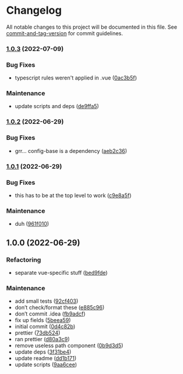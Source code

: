 # Changelog

All notable changes to this project will be documented in this file. See [commit-and-tag-version](https://github.com/absolute-version/commit-and-tag-version) for commit guidelines.

### [1.0.3](https://github.com/aparajita/eslint-config-vue/compare/v1.0.2...v1.0.3) (2022-07-09)


### Bug Fixes

* typescript rules weren't applied in .vue ([0ac3b5f](https://github.com/aparajita/eslint-config-vue/commit/0ac3b5fb3d8be4d7a0861866890ccbd07896a419))


### Maintenance

* update scripts and deps ([de9ffa5](https://github.com/aparajita/eslint-config-vue/commit/de9ffa59758f6e0a70164ec28b74221b767dbf60))

### [1.0.2](https://github.com/aparajita/eslint-config-vue/compare/v1.0.1...v1.0.2) (2022-06-29)


### Bug Fixes

* grr... config-base is a dependency ([aeb2c36](https://github.com/aparajita/eslint-config-vue/commit/aeb2c366badc0c97f64b0ef89392847ed68933f9))

### [1.0.1](https://github.com/aparajita/eslint-config-vue/compare/v1.0.0...v1.0.1) (2022-06-29)


### Bug Fixes

* this has to be at the top level to work ([c9e8a5f](https://github.com/aparajita/eslint-config-vue/commit/c9e8a5f77e1d108261403f2f53cc4a7b5a85b597))


### Maintenance

* duh ([961f010](https://github.com/aparajita/eslint-config-vue/commit/961f010f9502e6097a93d86968a89c48632a312e))

## 1.0.0 (2022-06-29)


### Refactoring

* separate vue-specific stuff ([bed9fde](https://github.com/aparajita/eslint-config-vue/commit/bed9fde5f6e2509f4cd10f7c2697ceeae89695f8))


### Maintenance

* add small tests ([92cf403](https://github.com/aparajita/eslint-config-vue/commit/92cf403afdcc7afd8682791e1629a46843fa3385))
* don’t check/format these ([e885c96](https://github.com/aparajita/eslint-config-vue/commit/e885c960fb24e06eab9313a1de90b54bdd471653))
* don’t commit .idea ([fb9adcf](https://github.com/aparajita/eslint-config-vue/commit/fb9adcffeeb6ced15d971830cb9188dc6318f86c))
* fix up fields ([5beea59](https://github.com/aparajita/eslint-config-vue/commit/5beea592961ba3243e68fa62b8d28aad8fac70f9))
* initial commit ([0d4c82b](https://github.com/aparajita/eslint-config-vue/commit/0d4c82b8cca9ad0ad78b185459a54729b4accf56))
* prettier ([73db524](https://github.com/aparajita/eslint-config-vue/commit/73db5248f38337afca5ff5bc1059b5d4408279bf))
* ran prettier ([d80a3c9](https://github.com/aparajita/eslint-config-vue/commit/d80a3c91da173aad2370798b932cb539595a413f))
* remove useless path component ([0b9d3d5](https://github.com/aparajita/eslint-config-vue/commit/0b9d3d5ac95b8376099b79edd6cf3e0ff1b03118))
* update deps ([3f31be4](https://github.com/aparajita/eslint-config-vue/commit/3f31be4c3f5d77bafad9c34345bc107e550150ac))
* update readme ([dd1b171](https://github.com/aparajita/eslint-config-vue/commit/dd1b171166578c165f6e72b96e38c54450857a3c))
* update scripts ([9aa6cee](https://github.com/aparajita/eslint-config-vue/commit/9aa6cee671482612e489e24057bdff845d68b89c))

